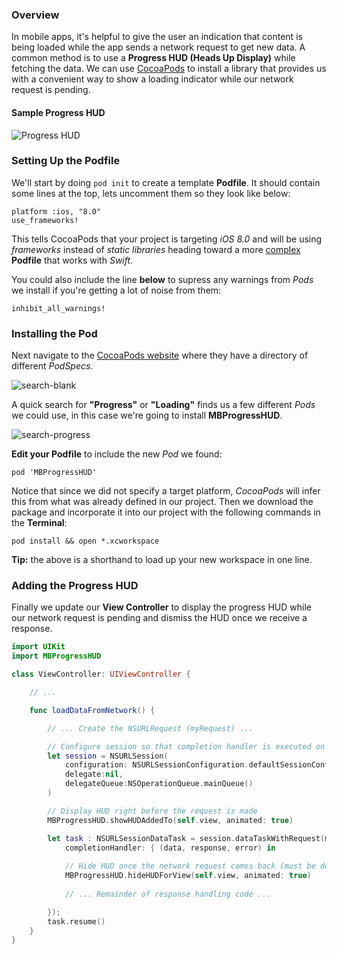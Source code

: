 ### Overview

In mobile apps, it's helpful to give the user an indication that content is being loaded while the app sends a network request to get new data. A common method is to use a **Progress HUD (Heads Up Display)** while fetching the data. We can use [CocoaPods](http://guides.codepath.com/ios/CocoaPods) to install a library that provides us with a convenient way to show a loading indicator while our network request is pending.

#### Sample Progress HUD

![Progress HUD][progress-HUD]

### Setting Up the Podfile

We'll start by doing `pod init` to create a template **Podfile**. It should contain some lines at the top, lets uncomment them so they look like below:

    platform :ios, "8.0"
    use_frameworks!

This tells CocoaPods that your project is targeting *iOS 8.0* and will be using *frameworks* instead of *static libraries* heading toward a more [complex][1] **Podfile** that works with *Swift*.

You could also include the line **below** to supress any warnings from *Pods* we install if you're getting a lot of noise from them:

    inhibit_all_warnings!

### Installing the Pod

Next navigate to the [CocoaPods website][cocoapods] where they have a directory of different *PodSpecs*.

![search-blank][search-blank]

A quick search for **"Progress"** or **"Loading"** finds us a few different *Pods* we could use, in this case we're going to install **MBProgressHUD**.

![search-progress][search-progress]

**Edit your Podfile** to include the new *Pod* we found:

    pod 'MBProgressHUD'

Notice that since we did not specify a target platform, *CocoaPods* will infer this from what was already defined in our project. Then we download the package and incorporate it into our project with the following commands in the **Terminal**:

    pod install && open *.xcworkspace

**Tip:** the above is a shorthand to load up your new workspace in one line.

### Adding the Progress HUD

Finally we update our **View Controller** to display the progress HUD
while our network request is pending and dismiss the HUD once we receive
a response.

```swift
import UIKit
import MBProgressHUD

class ViewController: UIViewController {

    // ...

    func loadDataFromNetwork() {

        // ... Create the NSURLRequest (myRequest) ...

        // Configure session so that completion handler is executed on main UI thread
        let session = NSURLSession(
            configuration: NSURLSessionConfiguration.defaultSessionConfiguration(),
            delegate:nil,
            delegateQueue:NSOperationQueue.mainQueue()
        )

        // Display HUD right before the request is made
        MBProgressHUD.showHUDAddedTo(self.view, animated: true)

        let task : NSURLSessionDataTask = session.dataTaskWithRequest(myRequest,
            completionHandler: { (data, response, error) in
            
            // Hide HUD once the network request comes back (must be done on main UI thread)
            MBProgressHUD.hideHUDForView(self.view, animated: true)
            
            // ... Remainder of response handling code ...

        });
        task.resume()
    }
}
```

[1]: https://guides.cocoapods.org/syntax/podfile.html

[cocoapods]: https://cocoapods.org/

[search-blank]: http://i.imgur.com/7MPsssu.png
[search-progress]: http://i.imgur.com/QYYJhY3.png
[progress-HUD]: http://i.imgur.com/8Kl9bQ1l.png